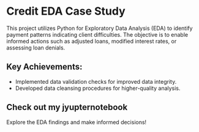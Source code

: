 # Credit EDA Case Study

This project utilizes Python for Exploratory Data Analysis (EDA) to identify payment patterns indicating client difficulties. The objective is to enable informed actions such as adjusted loans, modified interest rates, or assessing loan denials.

## Key Achievements:
- Implemented data validation checks for improved data integrity.
- Developed data cleansing procedures for higher-quality analysis.

## Check out my jyupternotebook 


Explore the EDA findings and make informed decisions!

